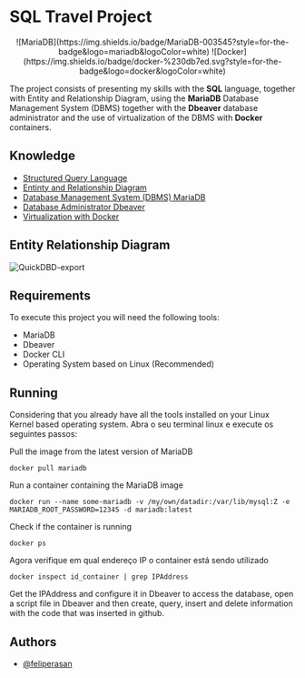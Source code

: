 # SQL Travel Project
<div align="center">
![MariaDB](https://img.shields.io/badge/MariaDB-003545?style=for-the-badge&logo=mariadb&logoColor=white)
![Docker](https://img.shields.io/badge/docker-%230db7ed.svg?style=for-the-badge&logo=docker&logoColor=white)
</div>


The project consists of presenting my skills with the **SQL** language, together with Entity and Relationship Diagram, using the **MariaDB** Database Management System (DBMS) together with the **Dbeaver** database administrator and the use of virtualization of the DBMS with **Docker** containers.


## Knowledge

 - [Structured Query Language](https://www.sqltutorial.org/)
 - [Entinty and Relationship Diagram](https://www.geeksforgeeks.org/introduction-of-er-model/)
 - [Database Management System (DBMS) MariaDB](https://mariadb.org/documentation/)
 - [Database Administrator Dbeaver](https://dbeaver.io/download/)
 - [Virtualization with Docker](https://docs.docker.com/)


## Entity Relationship Diagram
![QuickDBD-export](https://github.com/feliperasan/sql-travel-project/assets/32422863/bcc1d91f-6e27-4fc3-807f-f0c72e7669f6)

## Requirements

To execute this project you will need the following tools:
- MariaDB
- Dbeaver
- Docker CLI
- Operating System based on Linux (Recommended)



## Running
Considering that you already have all the tools installed on your Linux Kernel based operating system. Abra o seu terminal linux e execute os seguintes passos:

Pull the image from the latest version of MariaDB
```docker
docker pull mariadb
```
Run a container containing the MariaDB image
```docker
docker run --name some-mariadb -v /my/own/datadir:/var/lib/mysql:Z -e MARIADB_ROOT_PASSWORD=12345 -d mariadb:latest
```
Check if the container is running
```docker
docker ps
```
Agora verifique em qual endereço IP o container está sendo utilizado
```docker
docker inspect id_container | grep IPAddress
```

Get the IPAddress and configure it in Dbeaver to access the database, open a script file in Dbeaver and then create, query, insert and delete information with the code that was inserted in github.
## Authors

- [@feliperasan](https://www.github.com/feliperasan)
